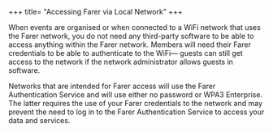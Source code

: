 +++
title= "Accessing Farer via Local Network"
+++

When events are organised or when connected to a WiFi network that uses the Farer network, you do not need any third-party software to be able to access anything within the Farer network. Members will need their Farer credentials to be able to authenticate to the WiFi— guests can still get access to the network if the network administrator allows guests in software.

Networks that are intended for Farer access will use the Farer Authentication Service and will use either no password or WPA3 Enterprise. The latter requires the use of your Farer credentials to the network and may prevent the need to log in to the Farer Authentication Service to access your data and services.
